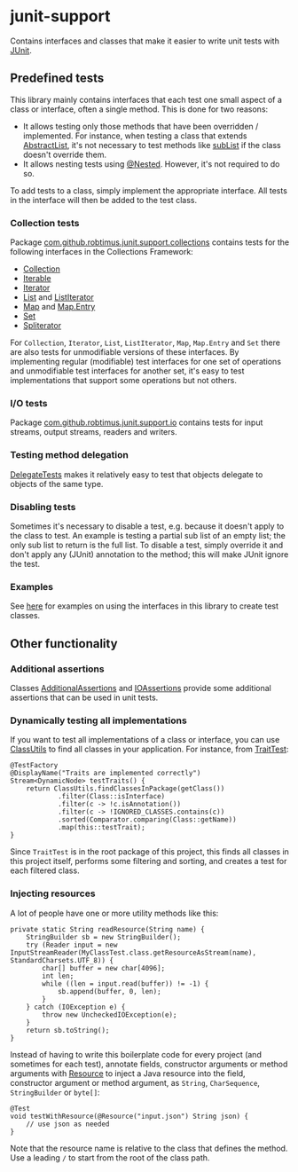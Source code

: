 # junit-support

Contains interfaces and classes that make it easier to write unit tests with [JUnit](https://junit.org/).

## Predefined tests

This library mainly contains interfaces that each test one small aspect of a class or interface, often a single method. This is done for two reasons:

* It allows testing only those methods that have been overridden / implemented. For instance, when testing a class that extends [AbstractList](https://docs.oracle.com/javase/8/docs/api/java/util/AbstractList.html), it's not necessary to test methods like [subList](https://docs.oracle.com/javase/8/docs/api/java/util/List.html#subList-int-int-) if the class doesn't override them.
* It allows nesting tests using [@Nested](https://junit.org/junit5/docs/current/api/org.junit.jupiter.api/org/junit/jupiter/api/Nested.html). However, it's not required to do so.

To add tests to a class, simply implement the appropriate interface. All tests in the interface will then be added to the test class.

### Collection tests

Package [com.github.robtimus.junit.support.collections](https://robtimus.github.io/junit-support/apidocs/com/github/robtimus/junit/support/collections/package-summary.html) contains tests for the following interfaces in the Collections Framework:

* [Collection](https://robtimus.github.io/junit-support/apidocs/com/github/robtimus/junit/support/collections/CollectionTests.html)
* [Iterable](https://robtimus.github.io/junit-support/apidocs/com/github/robtimus/junit/support/collections/IterableTests.html)
* [Iterator](https://robtimus.github.io/junit-support/apidocs/com/github/robtimus/junit/support/collections/IteratorTests.html)
* [List](https://robtimus.github.io/junit-support/apidocs/com/github/robtimus/junit/support/collections/ListTests.html) and [ListIterator](https://robtimus.github.io/junit-support/apidocs/com/github/robtimus/junit/support/collections/ListIteratorTests.html)
* [Map](https://robtimus.github.io/junit-support/apidocs/com/github/robtimus/junit/support/collections/MapTests.html) and [Map.Entry](https://robtimus.github.io/junit-support/apidocs/com/github/robtimus/junit/support/collections/MapEntryTests.html)
* [Set](https://robtimus.github.io/junit-support/apidocs/com/github/robtimus/junit/support/collections/SetTests.html)
* [Spliterator](https://robtimus.github.io/junit-support/apidocs/com/github/robtimus/junit/support/collections/SpliteratorTests.html)

For `Collection`, `Iterator`, `List`, `ListIterator`, `Map`, `Map.Entry` and `Set` there are also tests for unmodifiable versions of these interfaces. By implementing regular (modifiable) test interfaces for one set of operations and unmodifiable test interfaces for another set, it's easy to test implementations that support some operations but not others.

### I/O tests

Package [com.github.robtimus.junit.support.io](https://robtimus.github.io/junit-support/apidocs/com/github/robtimus/junit/support/io/package-summary.html) contains tests for input streams, output streams, readers and writers.

### Testing method delegation

[DelegateTests](https://robtimus.github.io/junit-support/apidocs/com/github/robtimus/junit/support/DelegateTests.html) makes it relatively easy to test that objects delegate to objects of the same type.

### Disabling tests

Sometimes it's necessary to disable a test, e.g. because it doesn't apply to the class to test. An example is testing a partial sub list of an empty list; the only sub list to return is the full list. To disable a test, simply override it and don't apply any (JUnit) annotation to the method; this will make JUnit ignore the test.

### Examples

See [here](https://github.com/robtimus/junit-support/tree/master/src/test/java/com/github/robtimus/junit/support/examples) for examples on using the interfaces in this library to create test classes.

## Other functionality

### Additional assertions

Classes [AdditionalAssertions](https://robtimus.github.io/junit-support/apidocs/com/github/robtimus/junit/support/AdditionalAssertions.html) and [IOAssertions](https://robtimus.github.io/junit-support/apidocs/com/github/robtimus/junit/support/io/IOAssertions.html) provide some additional assertions that can be used in unit tests.

### Dynamically testing all implementations

If you want to test all implementations of a class or interface, you can use [ClassUtils](https://robtimus.github.io/junit-support/apidocs/com/github/robtimus/junit/support/ClassUtils.html) to find all classes in your application. For instance, from [TraitTest](https://github.com/robtimus/junit-support/tree/master/src/test/java/com/github/robtimus/junit/support/TraitTest.java):

    @TestFactory
    @DisplayName("Traits are implemented correctly")
    Stream<DynamicNode> testTraits() {
        return ClassUtils.findClassesInPackage(getClass())
                .filter(Class::isInterface)
                .filter(c -> !c.isAnnotation())
                .filter(c -> !IGNORED_CLASSES.contains(c))
                .sorted(Comparator.comparing(Class::getName))
                .map(this::testTrait);
    }

Since `TraitTest` is in the root package of this project, this finds all classes in this project itself, performs some filtering and sorting, and creates a test for each filtered class.

### Injecting resources

A lot of people have one or more utility methods like this:

    private static String readResource(String name) {
        StringBuilder sb = new StringBuilder();
        try (Reader input = new InputStreamReader(MyClassTest.class.getResourceAsStream(name), StandardCharsets.UTF_8)) {
            char[] buffer = new char[4096];
            int len;
            while ((len = input.read(buffer)) != -1) {
                sb.append(buffer, 0, len);
            }
        } catch (IOException e) {
            throw new UncheckedIOException(e);
        }
        return sb.toString();
    }

Instead of having to write this boilerplate code for every project (and sometimes for each test), annotate fields, constructor arguments or method arguments with [Resource](https://robtimus.github.io/junit-support/apidocs/com/github/robtimus/junit/support/io/Resource.html) to inject a Java resource into the field, constructor argument or method argument, as `String`, `CharSequence`, `StringBuilder` or `byte[]`:

    @Test
    void testWithResource(@Resource("input.json") String json) {
        // use json as needed
    }

Note that the resource name is relative to the class that defines the method. Use a leading `/` to start from the root of the class path.
